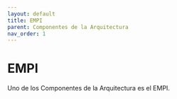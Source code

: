 ```yaml
---
layout: default
title: EMPI
parent: Componentes de la Arquitectura
nav_order: 1
---
```


# EMPI
Uno de los Componentes de la Arquitectura es el EMPI. 